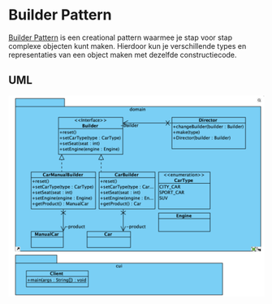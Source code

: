 # Builder Pattern

[Builder Pattern](https://refactoring.guru/design-patterns/builder) is een creational pattern waarmee je stap voor stap complexe objecten kunt maken. Hierdoor kun je verschillende types en representaties van een object maken met dezelfde constructiecode.

## UML

![Builder Pattern UML](./uml/uml.png)
